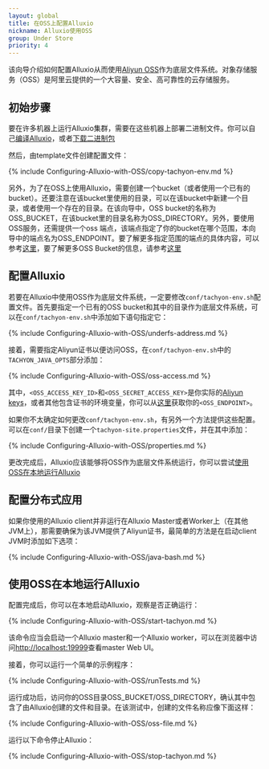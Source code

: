 ```yaml
---
layout: global
title: 在OSS上配置Alluxio
nickname: Alluxio使用OSS
group: Under Store
priority: 4
---
```


该向导介绍如何配置Alluxio从而使用[Aliyun OSS](http://www.aliyun.com/product/oss/?lang=en)作为底层文件系统。对象存储服务（OSS）是阿里云提供的一个大容量、安全、高可靠性的云存储服务。

## 初始步骤

要在许多机器上运行Alluxio集群，需要在这些机器上部署二进制文件。你可以自己[编译Alluxio](Building-Alluxio-Master-Branch.html)，或者[下载二进制包](Running-Alluxio-Locally.html)

然后，由template文件创建配置文件：

{% include Configuring-Alluxio-with-OSS/copy-tachyon-env.md %}

另外，为了在OSS上使用Alluxio，需要创建一个bucket（或者使用一个已有的bucket）。还要注意在该bucket里使用的目录，可以在该bucket中新建一个目录，或者使用一个存在的目录。在该向导中，OSS bucket的名称为OSS_BUCKET，在该bucket里的目录名称为OSS_DIRECTORY。另外，要使用OSS服务，还需提供一个oss 端点，该端点指定了你的bucket在哪个范围，本向导中的端点名为OSS_ENDPOINT。要了解更多指定范围的端点的具体内容，可以参考[这里](http://intl.aliyun.com/docs#/pub/oss_en_us/product-documentation/domain-region)，要了解更多OSS Bucket的信息，请参考[这里](http://intl.aliyun.com/docs#/pub/oss_en_us/product-documentation/function&bucket)

## 配置Alluxio

若要在Alluxio中使用OSS作为底层文件系统，一定要修改`conf/tachyon-env.sh`配置文件。首先要指定一个已有的OSS bucket和其中的目录作为底层文件系统，可以在`conf/tachyon-env.sh`中添加如下语句指定它：

{% include Configuring-Alluxio-with-OSS/underfs-address.md %}

接着，需要指定Aliyun证书以便访问OSS，在`conf/tachyon-env.sh`中的`TACHYON_JAVA_OPTS`部分添加：

{% include Configuring-Alluxio-with-OSS/oss-access.md %}

其中，`<OSS_ACCESS_KEY_ID>`和`<OSS_SECRET_ACCESS_KEY>`是你实际的[Aliyun keys](https://ak-console.aliyun.com/#/accesskey)，或者其他包含证书的环境变量，你可以从[这里](http://intl.aliyun.com/docs#/pub/oss_en_us/product-documentation/domain-region)获取你的`<OSS_ENDPOINT>`。

如果你不太确定如何更改`conf/tachyon-env.sh`，有另外一个方法提供这些配置。可以在`conf/`目录下创建一个`tachyon-site.properties`文件，并在其中添加：

{% include Configuring-Alluxio-with-OSS/properties.md %}

更改完成后，Alluxio应该能够将OSS作为底层文件系统运行，你可以尝试[使用OSS在本地运行Alluxio](#running-tachyon-locally-with-s3)

## 配置分布式应用

如果你使用的Alluxio client并非运行在Alluxio Master或者Worker上（在其他JVM上），那需要确保为该JVM提供了Aliyun证书，最简单的方法是在启动client JVM时添加如下选项：

{% include Configuring-Alluxio-with-OSS/java-bash.md %}

## 使用OSS在本地运行Alluxio

配置完成后，你可以在本地启动Alluxio，观察是否正确运行：

{% include Configuring-Alluxio-with-OSS/start-tachyon.md %}

该命令应当会启动一个Alluxio master和一个Alluxio worker，可以在浏览器中访问[http://localhost:19999](http://localhost:19999)查看master Web UI。

接着，你可以运行一个简单的示例程序：

{% include Configuring-Alluxio-with-OSS/runTests.md %}

运行成功后，访问你的OSS目录OSS_BUCKET/OSS_DIRECTORY，确认其中包含了由Alluxio创建的文件和目录。在该测试中，创建的文件名称应像下面这样：

{% include Configuring-Alluxio-with-OSS/oss-file.md %}

运行以下命令停止Alluxio：

{% include Configuring-Alluxio-with-OSS/stop-tachyon.md %}
